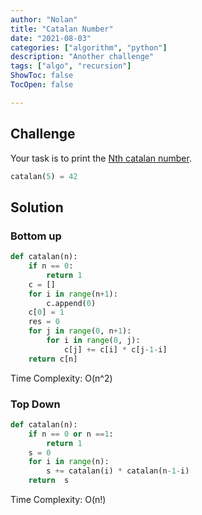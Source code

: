 ```yaml
---
author: "Nolan"
title: "Catalan Number"
date: "2021-08-03"
categories: ["algorithm", "python"]
description: "Another challenge"
tags: ["algo", "recursion"]
ShowToc: false
TocOpen: false

---
```



## Challenge

Your task is to print the [Nth catalan number](https://en.wikipedia.org/wiki/Catalan_number).

```python
catalan(5) = 42
```

## Solution

### Bottom up

```python
def catalan(n):
    if n == 0:
        return 1
    c = []
    for i in range(n+1):
        c.append(0)
    c[0] = 1
    res = 0
    for j in range(0, n+1):
        for i in range(0, j):
            c[j] += c[i] * c[j-1-i]
    return c[n]
```
Time Complexity: O(n^2)  

### Top Down

```python
def catalan(n):
    if n == 0 or n ==1:
        return 1
    s = 0
    for i in range(n):
        s += catalan(i) * catalan(n-1-i)
    return  s
```

Time Complexity: O(n!)  
